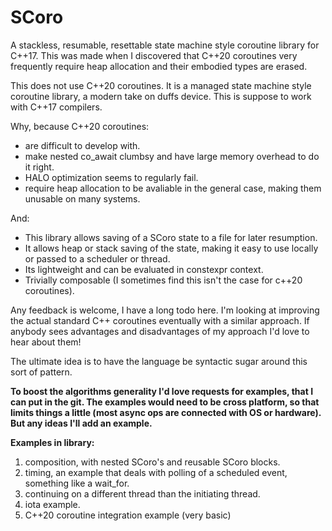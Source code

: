 # SCoro

A stackless, resumable, resettable state machine style coroutine library for C++17.
This was made when I discovered that C++20 coroutines very frequently require heap allocation and their embodied types are erased.

This does not use C++20 coroutines. It is a managed state machine style coroutine library, a modern take on duffs device. This is suppose to work with C++17 compilers.

Why, because C++20 coroutines:

* are difficult to develop with.
* make nested co_await clumbsy and have large memory overhead to do it right.
* HALO optimization seems to regularly fail.
* require heap allocation to be avaliable in the general case, making them unusable on many systems.

And:

* This library allows saving of a SCoro state to a file for later resumption.
* It allows heap or stack saving of the state, making it easy to use locally or passed to a scheduler or thread.
* Its lightweight and can be evaluated in constexpr context.
* Trivially composable (I sometimes find this isn't the case for c++20 coroutines).

Any feedback is welcome, I have a long todo here. I'm looking at improving the actual standard C++ coroutines eventually with a similar approach. If anybody sees advantages and disadvantages of my approach I'd love to hear about them!

The ultimate idea is to have the language be syntactic sugar around this sort of pattern.

**To boost the algorithms generality I'd love requests for examples, that I can put in the git. The examples would need to be cross platform, so that limits things a little (most async ops are connected with OS or hardware). But any ideas I'll add an example.**

**Examples in library:**

1. composition, with nested SCoro's and reusable SCoro blocks.
2. timing, an example that deals with polling of a scheduled event, something like a wait\_for.
3. continuing on a different thread than the initiating thread.
4. iota example.
5. C++20 coroutine integration example (very basic)
